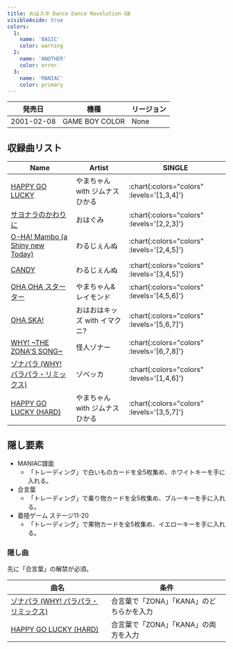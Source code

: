 ```yaml
---
title: おはスタ Dance Dance Revolution GB
visibleAside: true
colors:
  1:
    name: 'BASIC'
    color: warning
  2:
    name: 'ANOTHER'
    color: error
  3:
    name: 'MANIAC'
    color: primary
---
```


|発売日|機種|リージョン|
|------|----|---------|
|2001-02-08|GAME BOY COLOR|None|

## 収録曲リスト

|Name|Artist|SINGLE|
|----|------|------|
|[HAPPY GO LUCKY](/playstation-jp/oha-sta/happy-go-lucky)|やまちゃん with ジムナスひかる| :chart{:colors="colors" :levels='[1,3,4]'} |
|[サヨナラのかわりに](/playstation-jp/oha-sta/sayonara-no-kawari-ni)|おはぐみ| :chart{:colors="colors" :levels='[2,2,3]'} |
|[O-HA! Mambo (a Shiny new Today)](/playstation-jp/oha-sta/o-ha-mambo)|わるじぇんぬ| :chart{:colors="colors" :levels='[2,4,5]'} |
|[CANDY](/playstation-jp/oha-sta/candy)|わるじぇんぬ| :chart{:colors="colors" :levels='[3,4,5]'} |
|[OHA OHA スターター](/playstation-jp/oha-sta/oha-oha-starter)|やまちゃん&レイモンド| :chart{:colors="colors" :levels='[4,5,6]'} |
|[OHA SKA!](/playstation-jp/oha-sta/oha-ska)|おはおはキッズ with イマクニ?| :chart{:colors="colors" :levels='[5,6,7]'} |
|[WHY! \~THE ZONA'S SONG\~](/playstation-jp/oha-sta/why)|怪人ゾナー| :chart{:colors="colors" :levels='[6,7,8]'} |
|[ゾナパラ (WHY! パラパラ・リミックス)](/playstation-jp/oha-sta/zonapara)|ゾベッカ| :chart{:colors="colors" :levels='[1,4,6]'} |
|[HAPPY GO LUCKY (HARD)](/playstation-jp/oha-sta/happy-go-lucky)|やまちゃん with ジムナスひかる| :chart{:colors="colors" :levels='[3,5,7]'} |

## 隠し要素

- MANIAC譜面
  - 「トレーディング」で白いものカードを全5枚集め、ホワイトキーを手に入れる。
- 合言葉
  - 「トレーディング」で乗り物カードを全5枚集め、ブルーキーを手に入れる。
- 着陸ゲーム ステージ11-20
  - 「トレーディング」で果物カードを全5枚集め、イエローキーを手に入れる。

### 隠し曲

先に「合言葉」の解禁が必須。

|曲名|条件|
|----|----|
|[ゾナパラ (WHY! パラパラ・リミックス)](/playstation-jp/oha-sta/zonapara)|合言葉で「ZONA」「KANA」のどちらかを入力|
|[HAPPY GO LUCKY (HARD)](/playstation-jp/oha-sta/happy-go-lucky)|合言葉で「ZONA」「KANA」の両方を入力|
